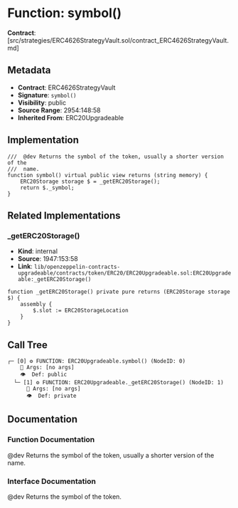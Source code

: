 # Function: symbol()

**Contract**: [src/strategies/ERC4626StrategyVault.sol/contract_ERC4626StrategyVault.md]

## Metadata

- **Contract**: ERC4626StrategyVault
- **Signature**: `symbol()`
- **Visibility**: public
- **Source Range**: 2954:148:58
- **Inherited From**: ERC20Upgradeable

## Implementation

```solidity
///  @dev Returns the symbol of the token, usually a shorter version of the
///  name.
function symbol() virtual public view returns (string memory) {
    ERC20Storage storage $ = _getERC20Storage();
    return $._symbol;
}
```

## Related Implementations

### _getERC20Storage()

- **Kind**: internal
- **Source**: 1947:153:58
- **Link**: `lib/openzeppelin-contracts-upgradeable/contracts/token/ERC20/ERC20Upgradeable.sol:ERC20Upgradeable:_getERC20Storage()`

```solidity
function _getERC20Storage() private pure returns (ERC20Storage storage $) {
    assembly {
        $.slot := ERC20StorageLocation
    }
}
```

## Call Tree

```
┌─ [0] ⚙️ FUNCTION: ERC20Upgradeable.symbol() (NodeID: 0)
    💬 Args: [no args]
    👁️  Def: public
  └─ [1] ⚙️ FUNCTION: ERC20Upgradeable._getERC20Storage() (NodeID: 1)
      💬 Args: [no args]
      👁️  Def: private
```

## Documentation

### Function Documentation

 @dev Returns the symbol of the token, usually a shorter version of the
 name.

### Interface Documentation

 @dev Returns the symbol of the token.
